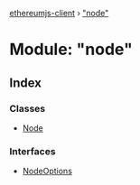 [ethereumjs-client](../README.md) › ["node"](_node_.md)

# Module: "node"

## Index

### Classes

- [Node](../classes/_node_.node.md)

### Interfaces

- [NodeOptions](../interfaces/_node_.nodeoptions.md)
